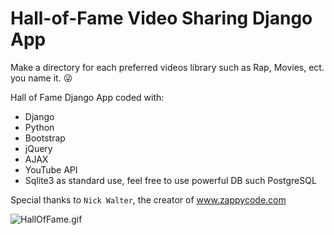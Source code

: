 # Hall-of-Fame Video Sharing Django App

Make a directory for each preferred videos library such as Rap, Movies, ect. you name it. 😜 

Hall of Fame Django App coded with:

- Django
- Python
- Bootstrap
- jQuery
- AJAX
- YouTube API
- Sqlite3 as standard use, feel free to use powerful DB such PostgreSQL


Special thanks to `Nick Walter`, the creator of www.zappycode.com



![HallOfFame.gif](https://github.com/hamdi-bouasker/Hall-of-Fame/blob/master/HallOfFame.gif)
